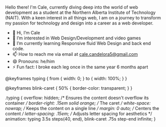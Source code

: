 Hello there! I'm Cale, currently diving deep into the world of web development as a student at the Northern Alberta Institute of Technology (NAIT). 
With a keen interest in all things web, I am on a journey to transform my passion for technology and design into a career as a web developer.



- 👋 Hi, I’m Cale
- 👀 I’m interested in Web Design/Development and video games
- 🌱 I’m currently learning Responsive fluid Web Design and back end code.
- 📫 How to reach me via email at cale.candelora5@gmail.com
- 😄 Pronouns: he/him
- ⚡ Fun fact: I broke each leg once in the same year 6 months apart 

<!---
CaleC99/CaleC99 is a ✨ special ✨ repository because its `README.md` (this file) appears on your GitHub profile.
You can click the Preview link to take a look at your changes.
--->

@keyframes typing {
  from { width: 0; }
  to { width: 100%; }
}

@keyframes blink-caret {
  50% { border-color: transparent; }
}

.typing {
  overflow: hidden; /* Ensures the content doesn't overflow its container */
  border-right: .15em solid orange; /* The caret */
  white-space: nowrap; /* Keeps the content on a single line */
  margin: 0 auto; /* Centers the content */
  letter-spacing: .15em; /* Adjusts letter spacing for aesthetics */
  animation: 
    typing 3.5s steps(40, end),
    blink-caret .75s step-end infinite;
}
